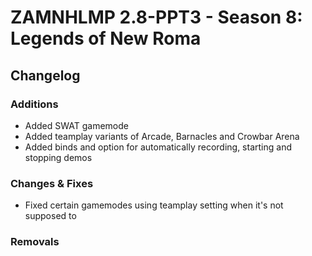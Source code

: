 # ZAMNHLMP 2.8-PPT3 - Season 8: Legends of New Roma
## Changelog
### Additions
- Added SWAT gamemode
- Added teamplay variants of Arcade, Barnacles and Crowbar Arena
- Added binds and option for automatically recording, starting and stopping demos

### Changes & Fixes
- Fixed certain gamemodes using teamplay setting when it's not supposed to

### Removals

